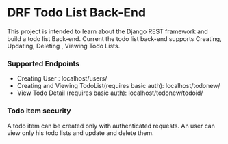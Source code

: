 # DRF Todo List Back-End
This project is intended to learn about the Django REST framework and build a todo list Back-end.
Current the todo list back-end supports Creating, Updating, Deleting , Viewing Todo Lists.


### Supported Endpoints

- Creating User : localhost/users/
- Creating and Viewing TodoList(requires basic auth): localhost/todonew/
- View Todo Detail (requires basic auth): localhost/todonew/todoid/

### Todo item security
A todo item can be created only with authenticated requests. An user can view only his todo lists and update and delete them.
